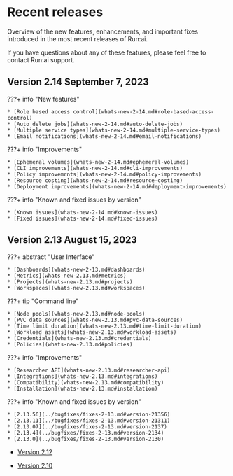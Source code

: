 # Recent releases

Overview of the new features, enhancements, and important fixes introduced in the most recent releases of Run:ai.

If you have questions about any of these features, please feel free to contact Run:ai support.

## Version 2.14 September 7, 2023

???+ info "New features"

    * [Role based access control](whats-new-2-14.md#role-based-access-control)
    * [Auto delete jobs](whats-new-2-14.md#auto-delete-jobs)
    * [Multiple service types](whats-new-2-14.md#multiple-service-types)
    * [Email notifications](whats-new-2-14.md#email-notifications)
  
???+ info "Improvements"

    * [Ephemeral volumes](whats-new-2-14.md#ephemeral-volumes)
    * [CLI improvements](whats-new-2-14.md#cli-improvements)
    * [Policy improvemrnts](whats-new-2-14.md#policy-improvements)
    * [Resource costing](whats-new-2-14.md#resource-costing)
    * [Deployment improvements](whats-new-2-14.md#deployment-improvements)
  
???+ info "Known and fixed issues by version"

    * [Known issues](whats-new-2-14.md#known-issues)
    * [Fixed issues](whats-new-2-14.md#fixed-issues)

## Version 2.13 August 15, 2023

???+ abstract "User Interface"

    * [Dashboards](whats-new-2-13.md#dashboards)
    * [Metrics](whats-new-2.13.md#metrics)
    * [Projects](whats-new-2.13.md#projects)
    * [Workspaces](whats-new-2.13.md#workspaces)

???+ tip "Command line"

    * [Node pools](whats-new-2.13.md#node-pools)
    * [PVC data sources](whats-new-2.13.md#pvc-data-sources)
    * [Time limit duration](whats-new-2.13.md#time-limit-duration)
    * [Workload assets](whats-new-2.13.md#workload-assets)
    * [Credentials](whats-new-2.13.md#credentials)
    * [Policies](whats-new-2.13.md#policies)

???+ info "Improvements"

    * [Researcher API](whats-new-2.13.md#researcher-api)
    * [Integrations](whats-new-2.13.md#integrations)
    * [Compatibility](whats-new-2.13.md#compatibility)
    * [Installation](whats-new-2.13.md#installation)

???+ info "Known and fixed issues by version"

    * [2.13.56](../bugfixes/fixes-2-13.md#version-21356)
    * [2.13.11](../bugfixes/fixes-2-13.md#version-21311)
    * [2.13.07](../bugfixes/fixes-2-13.md#version-2137)
    * [2.13.4](../bugfixes/fixes-2-13.md#version-2134)
    * [2.13.0](../bugfixes/fixes-2-13.md#version-2130)

* [Version 2.12](whats-new-2-12.md)

* [Version 2.10](whats-new-2-10.md)
